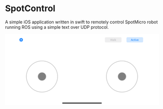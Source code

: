 # SpotControl

A simple iOS application written in swift to remotely control SpotMicro robot running ROS using a simple text over UDP protocol.

![slam](Screenshots/MainScreen.png)

